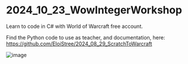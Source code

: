 # 2024_10_23_WowIntegerWorkshop

Learn to code in C# with World of Warcraft free account.

Find the Python code to use as teacher, and documentation, here:  https://github.com/EloiStree/2024_08_29_ScratchToWarcraft


![image](https://github.com/user-attachments/assets/9f8bf6e0-913f-45a0-9a57-a6062492be1e)
